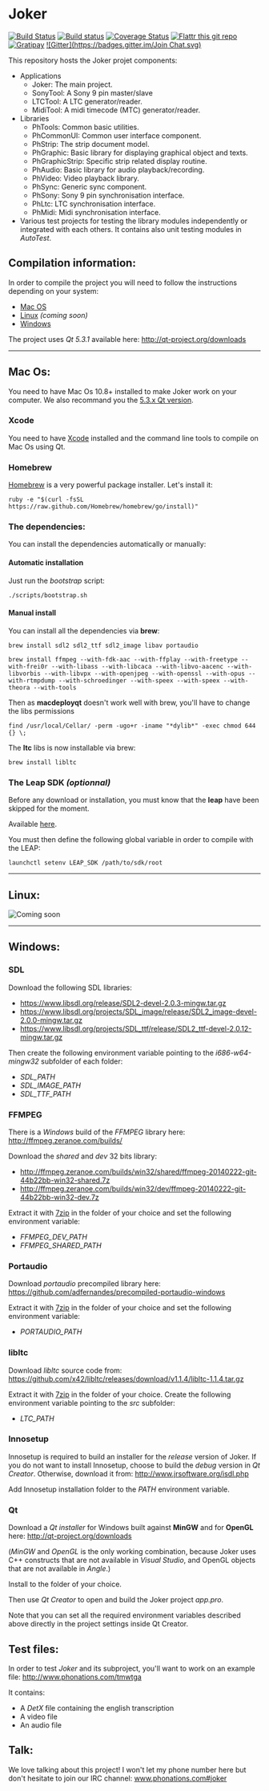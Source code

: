 Joker
=====

[![Build Status](https://travis-ci.org/Phonations/Joker.png?branch=master)](https://travis-ci.org/Phonations/Joker) [![Build status](https://ci.appveyor.com/api/projects/status/32r7s2skrgm9ubva/branch/master?svg=true)](https://ci.appveyor.com/project/MartinDelille/Joker/branch/master) [![Coverage Status](https://coveralls.io/repos/Phonations/Joker/badge.png?branch=master)](https://coveralls.io/r/Phonations/Joker?branch=master) [![Flattr this git repo](http://api.flattr.com/button/flattr-badge-large.png)](https://flattr.com/submit/auto?user_id=martindelille&url=https://github.com/Phonations/Joker&title=Joker&language=cpp&tags=github&category=software) [![Gratipay](https://img.shields.io/gratipay/MartinDelille.svg)](https://gratipay.com/MartinDelille) [![Gitter](https://badges.gitter.im/Join Chat.svg)](https://gitter.im/Phonations/Joker?utm_source=badge&utm_medium=badge&utm_campaign=pr-badge&utm_content=badge)

This repository hosts the Joker projet components:

* Applications
  * Joker: The main project.
  * SonyTool: A Sony 9 pin master/slave
  * LTCTool: A LTC generator/reader.
  * MidiTool: A midi timecode (MTC) generator/reader.
* Libraries
  * PhTools: Common basic utilities.
  * PhCommonUI: Common user interface component.
  * PhStrip: The strip document model.
  * PhGraphic: Basic library for displaying graphical object and texts.
  * PhGraphicStrip: Specific strip related display routine.
  * PhAudio: Basic library for audio playback/recording.
  * PhVideo: Video playback library.
  * PhSync: Generic sync component.
  * PhSony: Sony 9 pin synchronisation interface.
  * PhLtc: LTC synchronisation interface.
  * PhMidi: Midi synchronisation interface.
* Various test projects for testing the library modules independently or integrated with each others. It contains also unit testing modules in *AutoTest*.

Compilation information:
------------------------

In order to compile the  project you will need to follow the instructions depending on your system:

* [Mac OS](#mac)
* [Linux](#linux) _(coming soon)_
* [Windows](#windows)

The project uses *Qt 5.3.1* available here: http://qt-project.org/downloads

***


## <a name="mac"></a> Mac Os:

You need to have Mac Os 10.8+ installed to make Joker work on your computer. We also recommand you the [5.3.x Qt version](http://download.qt-project.org/official_releases/online_installers/qt-opensource-mac-x64-1.5.0-1-online.dmg).

### Xcode

You need to have [Xcode](https://developer.apple.com/xcode/) installed and the command line tools to compile on Mac Os using Qt.

### Homebrew

[Homebrew](http://brew.sh/) is a very powerful package installer. Let's install it:

    ruby -e "$(curl -fsSL https://raw.github.com/Homebrew/homebrew/go/install)"

### The dependencies:

You can install the dependencies automatically or manually:

#### Automatic installation

Just run the *bootstrap* script:

    ./scripts/bootstrap.sh

#### Manual install

You can install all the dependencies via __brew__:

    brew install sdl2 sdl2_ttf sdl2_image libav portaudio

    brew install ffmpeg --with-fdk-aac --with-ffplay --with-freetype --with-frei0r --with-libass --with-libcaca --with-libvo-aacenc --with-libvorbis --with-libvpx --with-openjpeg --with-openssl --with-opus --with-rtmpdump --with-schroedinger --with-speex --with-speex --with-theora --with-tools


Then as __macdeployqt__ doesn't work well with brew, you'll have to change the libs permissions

    find /usr/local/Cellar/ -perm -ugo+r -iname "*dylib*" -exec chmod 644 {} \;

The __ltc__ libs is now installable via brew:

    brew install libltc


### The Leap SDK _(optionnal)_

Before any download or installation, you must know that the **leap** have been skipped for the moment.

Available [here](https://developer.leapmotion.com).

You must then define the following global variable in order to compile with the LEAP:

    launchctl setenv LEAP_SDK /path/to/sdk/root


***
## <a name="linux"></a> Linux:

![Coming soon](http://openclipart.org/image/300px/svg_to_png/118519/Red_Coming_Soon_Stamp.png)

***
## <a name="windows"></a> Windows:

### SDL

Download the following SDL libraries:

* https://www.libsdl.org/release/SDL2-devel-2.0.3-mingw.tar.gz
* https://www.libsdl.org/projects/SDL_image/release/SDL2_image-devel-2.0.0-mingw.tar.gz
* https://www.libsdl.org/projects/SDL_ttf/release/SDL2_ttf-devel-2.0.12-mingw.tar.gz

Then create the following environment variable pointing to the *i686-w64-mingw32* subfolder of each folder:

* *SDL_PATH*
* *SDL_IMAGE_PATH*
* *SDL_TTF_PATH*

### FFMPEG

There is a *Windows* build of the *FFMPEG* library here: http://ffmpeg.zeranoe.com/builds/

Download the *shared* and *dev* 32 bits library:

* http://ffmpeg.zeranoe.com/builds/win32/shared/ffmpeg-20140222-git-44b22bb-win32-shared.7z
* http://ffmpeg.zeranoe.com/builds/win32/dev/ffmpeg-20140222-git-44b22bb-win32-dev.7z

Extract it with [7zip](http://www.7-zip.org/) in the folder of your choice and set the following environment variable:

* *FFMPEG_DEV_PATH*
* *FFMPEG_SHARED_PATH*

### Portaudio

Download *portaudio* precompiled library here: https://github.com/adfernandes/precompiled-portaudio-windows

Extract it with [7zip](http://www.7-zip.org/) in the folder of your choice and set the following environment variable:

* *PORTAUDIO_PATH*

### libltc

Download *libltc* source code from: https://github.com/x42/libltc/releases/download/v1.1.4/libltc-1.1.4.tar.gz

Extract it with [7zip](http://www.7-zip.org/) in the folder of your choice. Create the following environment variable pointing to the *src* subfolder:

* *LTC_PATH*

### Innosetup

Innosetup is required to build an installer for the *release* version of Joker. If you do not want to install Innosetup, choose to build the *debug* version in *Qt Creator*. Otherwise, download it from: http://www.jrsoftware.org/isdl.php

Add Innosetup installation folder to the *PATH* environment variable.

### Qt

Download a *Qt installer* for Windows built against **MinGW** and for **OpenGL** here: http://qt-project.org/downloads

(*MinGW* and *OpenGL* is the only working combination, because Joker uses C++ constructs that are not available in *Visual Studio*, and OpenGL objects that are not available in *Angle*.)

Install to the folder of your choice.

Then use *Qt Creator* to open and build the Joker project *app.pro*.

Note that you can set all the required environment variables described above directly in the project settings inside Qt Creator.

Test files:
------------

In order to test *Joker* and its subproject, you'll want to work on an example file: http://www.phonations.com/tmwtga

It contains:

* A *DetX* file containing the english transcription
* A video file
* An audio file

Talk:
-----

We love talking about this project! I won't let my phone number here but don't hesitate to join our IRC channel: www.phonations.com#joker

